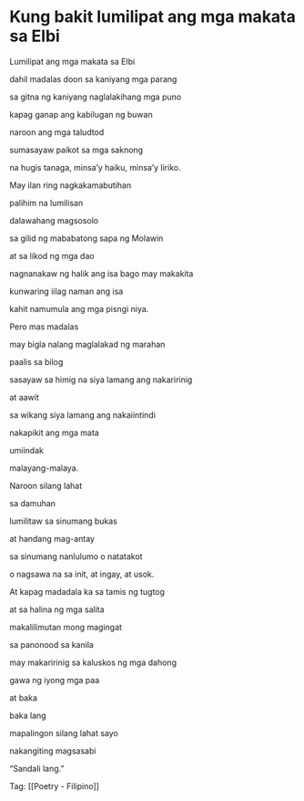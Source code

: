 # Kung bakit lumilipat ang mga makata sa Elbi

Lumilipat ang mga makata sa Elbi

dahil madalas doon sa kaniyang mga parang

sa gitna ng kaniyang naglalakihang mga puno

kapag ganap ang kabilugan ng buwan

naroon ang mga taludtod

sumasayaw paikot sa mga saknong

na hugis tanaga, minsa’y haiku, minsa’y liriko.

May ilan ring nagkakamabutihan

palihim na lumilisan

dalawahang magsosolo

sa gilid ng mababatong sapa ng Molawin

at sa likod ng mga dao

nagnanakaw ng halik ang isa bago may makakita

kunwaring iilag naman ang isa

kahit namumula ang mga pisngi niya.

Pero mas madalas

may bigla nalang maglalakad ng marahan

paalis sa bilog

sasayaw sa himig na siya lamang ang nakaririnig

at aawit

sa wikang siya lamang ang nakaiintindi

nakapikit ang mga mata

umiindak

malayang-malaya.

Naroon silang lahat

sa damuhan

lumilitaw sa sinumang bukas

at handang mag-antay

sa sinumang nanlulumo o natatakot

o nagsawa na sa init, at ingay, at usok.

At kapag madadala ka sa tamis ng tugtog

at sa halina ng mga salita

makalilimutan mong magingat

sa panonood sa kanila

may makaririnig sa kaluskos ng mga dahong

gawa ng iyong mga paa

at baka

baka lang

mapalingon silang lahat sayo

nakangiting magsasabi

“Sandali lang.”

Tag: [[Poetry - Filipino]]

